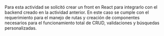 Para esta actividad se solicitó crear un front en React para integrarlo con el backend creado en la actividad anterior. En este caso se cumple con el requerimiento para el manejo de rutas y creación de componentes necesarios para el funcionamiento total de CRUD, validaciones y búsquedas personalizadas.
